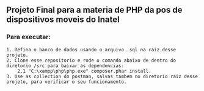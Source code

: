 ## Projeto Final para a materia de PHP da pos de dispositivos moveis do Inatel
### Para executar:
	1. Defina o banco de dados usando o arquivo .sql na raiz desse projeto.
	2. Clone esse repositorio e rode o comando abaixo de dentro do diretorio /src para baixar as dependencias:
		2.1 "C:\xampp\php\php.exe" composer.phar install.
	3. Use as collection do postman, salvas tambem no diretorio raiz desse projeto, para verificar o seu funcionamento. 
